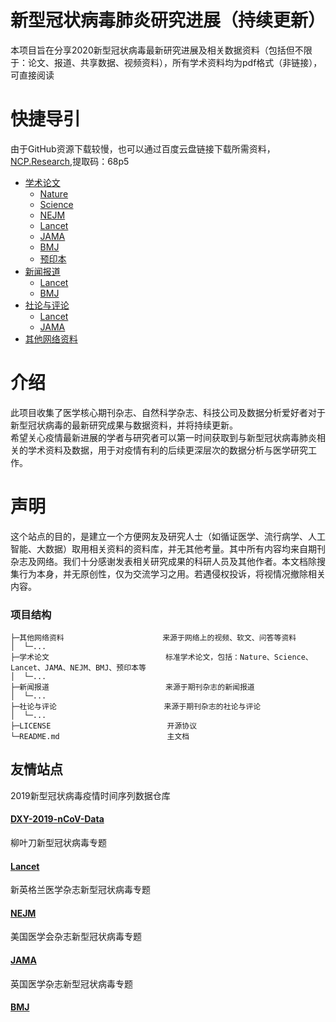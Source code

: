 # 新型冠状病毒肺炎研究进展（持续更新）
本项目旨在分享2020新型冠状病毒最新研究进展及相关数据资料（包括但不限于：论文、报道、共享数据、视频资料），所有学术资料均为pdf格式（非链接），可直接阅读
# 快捷导引
由于GitHub资源下载较慢，也可以通过百度云盘链接下载所需资料，[NCP.Research](https://pan.baidu.com/s/10T8dLwbB-Bk5ivI_vHZuHw),提取码：68p5
* [学术论文](https://github.com/liuzhipengAI/NCP.Research/tree/master/%E5%AD%A6%E6%9C%AF%E8%AE%BA%E6%96%87)
  * [Nature](https://github.com/liuzhipengAI/NCP.Research/tree/master/%E5%AD%A6%E6%9C%AF%E8%AE%BA%E6%96%87/Nature)
  * [Science](https://github.com/liuzhipengAI/NCP.Research/tree/master/%E5%AD%A6%E6%9C%AF%E8%AE%BA%E6%96%87/Science)
  * [NEJM](https://github.com/liuzhipengAI/NCP.Research/tree/master/%E5%AD%A6%E6%9C%AF%E8%AE%BA%E6%96%87/%E6%96%B0%E8%8B%B1%E6%A0%BC%E5%85%B0%E5%8C%BB%E5%AD%A6%E6%9D%82%E5%BF%97NEJM)
  * [Lancet](https://github.com/liuzhipengAI/NCP.Research/tree/master/%E5%AD%A6%E6%9C%AF%E8%AE%BA%E6%96%87/%E6%9F%B3%E5%8F%B6%E5%88%80Lancet) 
  * [JAMA](https://github.com/liuzhipengAI/NCP.Research/tree/master/%E5%AD%A6%E6%9C%AF%E8%AE%BA%E6%96%87/%E7%BE%8E%E5%9B%BD%E5%8C%BB%E5%AD%A6%E4%BC%9A%E6%9D%82%E5%BF%97JAMA) 
  * [BMJ](https://github.com/liuzhipengAI/NCP.Research/tree/master/%E5%AD%A6%E6%9C%AF%E8%AE%BA%E6%96%87/%E8%8B%B1%E5%9B%BD%E5%8C%BB%E5%AD%A6%E6%9D%82%E5%BF%97BMJ)
  * [预印本](https://github.com/liuzhipengAI/NCP.Research/tree/master/%E5%AD%A6%E6%9C%AF%E8%AE%BA%E6%96%87/%E9%A2%84%E5%8D%B0%E6%9C%AC)
* [新闻报道](https://github.com/liuzhipengAI/NCP.Research/tree/master/%E6%96%B0%E9%97%BB%E6%8A%A5%E9%81%93)
  * [Lancet](https://github.com/liuzhipengAI/NCP.Research/tree/master/%E6%96%B0%E9%97%BB%E6%8A%A5%E9%81%93/%E6%9F%B3%E5%8F%B6%E5%88%80Lancet)
  * [BMJ](https://github.com/liuzhipengAI/NCP.Research/tree/master/%E6%96%B0%E9%97%BB%E6%8A%A5%E9%81%93/%E8%8B%B1%E5%9B%BD%E5%8C%BB%E5%AD%A6%E6%9D%82%E5%BF%97BMJ)
* [社论与评论](https://github.com/liuzhipengAI/NCP.Research/tree/master/%E7%A4%BE%E8%AE%BA%E4%B8%8E%E8%AF%84%E8%AE%BA)
  * [Lancet](https://github.com/liuzhipengAI/NCP.Research/tree/master/%E7%A4%BE%E8%AE%BA%E4%B8%8E%E8%AF%84%E8%AE%BA/%E6%9F%B3%E5%8F%B6%E5%88%80Lancet)
  * [JAMA](https://github.com/liuzhipengAI/NCP.Research/tree/master/%E7%A4%BE%E8%AE%BA%E4%B8%8E%E8%AF%84%E8%AE%BA/%E7%BE%8E%E5%9B%BD%E5%8C%BB%E5%AD%A6%E4%BC%9A%E6%9D%82%E5%BF%97JAMA)  
* [其他网络资料](https://github.com/liuzhipengAI/NCP.Research/tree/master/%E5%85%B6%E4%BB%96%E7%BD%91%E7%BB%9C%E8%B5%84%E6%96%99)
# 介绍
此项目收集了医学核心期刊杂志、自然科学杂志、科技公司及数据分析爱好者对于新型冠状病毒的最新研究成果与数据资料，并将持续更新。<br> 
希望关心疫情最新进展的学者与研究者可以第一时间获取到与新型冠状病毒肺炎相关的学术资料及数据，用于对疫情有利的后续更深层次的数据分析与医学研究工作。
# 声明
这个站点的目的，是建立一个方便网友及研究人士（如循证医学、流行病学、人工智能、大数据）取用相关资料的资料库，并无其他考量。其中所有内容均来自期刊杂志及网络。我们十分感谢发表相关研究成果的科研人员及其他作者。本文档除搜集行为本身，并无原创性，仅为交流学习之用。若遇侵权投诉，将视情况撤除相关内容。

### 项目结构

```
├─其他网络资料                      来源于网络上的视频、软文、问答等资料
│  └─...
├─学术论文                          标准学术论文，包括：Nature、Science、Lancet、JAMA、NEJM、BMJ、预印本等
│  └─...
├─新闻报道                          来源于期刊杂志的新闻报道
│  └─...
├─社论与评论                        来源于期刊杂志的社论与评论
│  └─...
├─LICENSE                          开源协议
└─README.md                        主文档
```
## 友情站点
2019新型冠状病毒疫情时间序列数据仓库
#### [DXY-2019-nCoV-Data](https://github.com/NCP-VIS/DXY-2019-nCoV-Data)
柳叶刀新型冠状病毒专题
#### [Lancet](https://www.thelancet.com/coronavirus)
新英格兰医学杂志新型冠状病毒专题
#### [NEJM](https://www.nejm.org/coronavirus)
美国医学会杂志新型冠状病毒专题
#### [JAMA](https://jamanetwork.com/journals/jama/pages/coronavirus-alert)
英国医学杂志新型冠状病毒专题
#### [BMJ](https://www.bmj.com/coronavirus)
